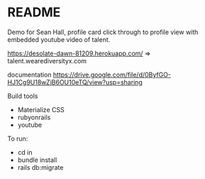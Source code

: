 # README

Demo for Sean Hall, profile card click through to profile view with embedded youtube video of talent.

https://desolate-dawn-81209.herokuapp.com/ => talent.wearediversityx.com

documentation
https://drive.google.com/file/d/0ByfGO-HJ1Cg9U18wZjB6OU10eTQ/view?usp=sharing

Build tools

- Materialize CSS
- rubyonrails
- youtube

To run:

- cd in
- bundle install
- rails db:migrate
